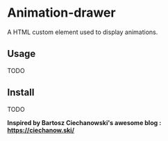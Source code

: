 # Animation-drawer

A HTML custom element used to display animations.

## Usage

TODO

## Install

TODO

**Inspired by Bartosz Ciechanowski's awesome blog : https://ciechanow.ski/**
